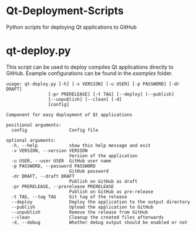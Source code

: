 Qt-Deployment-Scripts
=====================

Python scripts for deploying Qt applications to GitHub

# qt-deploy.py
This script can be used to deploy compiles Qt applications directly to GitHub. Example configurations can be found in the *examples* folder.

    usage: qt-deploy.py [-h] [-v VERSION] [-u USER] [-p PASSWORD] [-dr DRAFT]
                    [-pr PRERELEASE] [-t TAG] [--deploy] [--publish]
                    [--unpublish] [--clean] [-d]
                    [config]

    Component for easy deployment of Qt applications
    
    positional arguments:
      config                Config file
    
    optional arguments:
      -h, --help            show this help message and exit
      -v VERSION, --version VERSION
                            Version of the application
      -u USER, --user USER  GitHub user name
      -p PASSWORD, --password PASSWORD
                            GitHub password
      -dr DRAFT, --draft DRAFT
                            Publish on GitHub as draft
      -pr PRERELEASE, --prerelease PRERELEASE
                            Publish on GitHub as pre-release
      -t TAG, --tag TAG     Git tag of the release
      --deploy              Deploy the application to the output directory
      --publish             Upload the application to GitHub
      --unpublish           Remove the release from GitHub
      --clean               Cleanup the created files afterwards
      -d, --debug           Whether debug output should be enabled or not